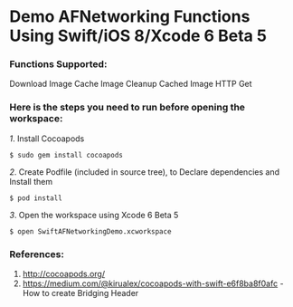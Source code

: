 Demo AFNetworking Functions Using Swift/iOS 8/Xcode 6 Beta 5
======

### Functions Supported:
Download Image
Cache Image
Cleanup Cached Image
HTTP Get

### Here is the steps you need to run before opening the workspace:
*1*. Install Cocoapods
```
$ sudo gem install cocoapods
```
*2*. Create Podfile (included in source tree), to Declare dependencies and Install them
```
$ pod install
```
*3*. Open the workspace using Xcode 6 Beta 5
```
$ open SwiftAFNetworkingDemo.xcworkspace
```

### References:
1. http://cocoapods.org/
2. https://medium.com/@kirualex/cocoapods-with-swift-e6f8ba8f0afc - How to create Bridging Header
